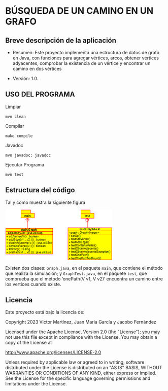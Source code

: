 # BÚSQUEDA DE UN CAMINO EN UN GRAFO

## Breve descripción de la aplicación

* Resumen: Este proyecto implementa una estructura de datos de grafo en Java, con funciones para agregar vértices, arcos, obtener vértices adyacentes,
comprobar la existencia de un vértice y encontrar un camino en dos vértices

* Versión: 1.0.


## USO DEL PROGRAMA
 Limpiar
 
 ```console
mvn clean
```
 Compilar
```console
make compile
```
Javadoc

```console
mvn javadoc: javadoc
```
Ejecutar Programa

```console
mvn test
```

## Estructura del código

Tal y como muestra la siguiente figura

![diagrama UML](class-12.png)



Existen dos clases: `Graph.java`, en el paquete `main`, que
contiene el método que realiza la simulación; y `GraphTest.java`, en el
paquete `test`, que  comprueba que el método ‘onePath(V v1, V v2)‘ encuentra un camino entre los vertices cuando existe.

## Licencia

Este proyecto está bajo la licencia de: 

Copyright 2023 Victor Martínez, Juan Maria García y Jacobo Fernández

   Licensed under the Apache License, Version 2.0 (the "License");
   you may not use this file except in compliance with the License.
   You may obtain a copy of the License at

http://www.apache.org/licenses/LICENSE-2.0

Unless required by applicable law or agreed to in writing, software
distributed under the License is distributed on an "AS IS" BASIS,
WITHOUT WARRANTIES OR CONDITIONS OF ANY KIND, either express or implied.
See the License for the specific language governing permissions and
limitations under the License.




